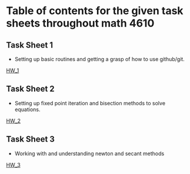 # Table of contents for the given task sheets throughout math 4610

## Task Sheet 1

* Setting up basic routines and getting a grasp of how to use github/git.

[HW_1](https://github.com/adflanders/math4610/tree/master/hw_toc/task_sheet_1)

## Task Sheet 2

* Setting up fixed point iteration and bisection methods to solve equations.

[HW_2](https://github.com/adflanders/math4610/tree/master/hw_toc/task_sheet_2)

## Task Sheet 3

* Working with and understanding newton and secant methods

[HW_3](https://github.com/adflanders/math4610/tree/master/hw_toc/task_sheet_3)
